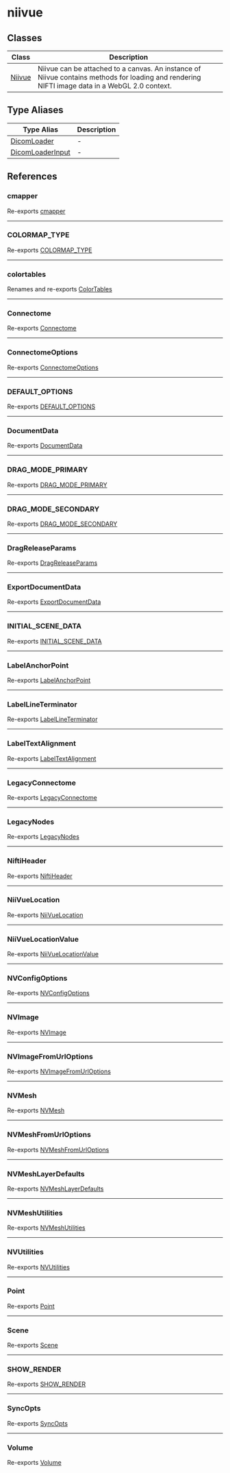 # niivue

## Classes

| Class                       | Description                                                                                                                                   |
| --------------------------- | --------------------------------------------------------------------------------------------------------------------------------------------- |
| [Niivue](classes/Niivue.md) | Niivue can be attached to a canvas. An instance of Niivue contains methods for loading and rendering NIFTI image data in a WebGL 2.0 context. |

## Type Aliases

| Type Alias                                           | Description |
| ---------------------------------------------------- | ----------- |
| [DicomLoader](type-aliases/DicomLoader.md)           | -           |
| [DicomLoaderInput](type-aliases/DicomLoaderInput.md) | -           |

## References

### cmapper

Re-exports [cmapper](../colortables/variables/cmapper.md)

---

### COLORMAP_TYPE

Re-exports [COLORMAP_TYPE](../nvdocument/enumerations/COLORMAP_TYPE.md)

---

### colortables

Renames and re-exports [ColorTables](../colortables/classes/ColorTables.md)

---

### Connectome

Re-exports [Connectome](../types/type-aliases/Connectome.md)

---

### ConnectomeOptions

Re-exports [ConnectomeOptions](../types/type-aliases/ConnectomeOptions.md)

---

### DEFAULT_OPTIONS

Re-exports [DEFAULT_OPTIONS](../nvdocument/variables/DEFAULT_OPTIONS.md)

---

### DocumentData

Re-exports [DocumentData](../nvdocument/type-aliases/DocumentData.md)

---

### DRAG_MODE_PRIMARY

Re-exports [DRAG_MODE_PRIMARY](../nvdocument/enumerations/DRAG_MODE_PRIMARY.md)

---

### DRAG_MODE_SECONDARY

Re-exports [DRAG_MODE_SECONDARY](../nvdocument/enumerations/DRAG_MODE_SECONDARY.md)

---

### DragReleaseParams

Re-exports [DragReleaseParams](../types/type-aliases/DragReleaseParams.md)

---

### ExportDocumentData

Re-exports [ExportDocumentData](../nvdocument/type-aliases/ExportDocumentData.md)

---

### INITIAL_SCENE_DATA

Re-exports [INITIAL_SCENE_DATA](../nvdocument/variables/INITIAL_SCENE_DATA.md)

---

### LabelAnchorPoint

Re-exports [LabelAnchorPoint](../nvlabel/enumerations/LabelAnchorPoint.md)

---

### LabelLineTerminator

Re-exports [LabelLineTerminator](../nvlabel/enumerations/LabelLineTerminator.md)

---

### LabelTextAlignment

Re-exports [LabelTextAlignment](../nvlabel/enumerations/LabelTextAlignment.md)

---

### LegacyConnectome

Re-exports [LegacyConnectome](../types/type-aliases/LegacyConnectome.md)

---

### LegacyNodes

Re-exports [LegacyNodes](../types/type-aliases/LegacyNodes.md)

---

### NiftiHeader

Re-exports [NiftiHeader](../types/type-aliases/NiftiHeader.md)

---

### NiiVueLocation

Re-exports [NiiVueLocation](../types/type-aliases/NiiVueLocation.md)

---

### NiiVueLocationValue

Re-exports [NiiVueLocationValue](../types/type-aliases/NiiVueLocationValue.md)

---

### NVConfigOptions

Re-exports [NVConfigOptions](../nvdocument/type-aliases/NVConfigOptions.md)

---

### NVImage

Re-exports [NVImage](../nvimage/classes/NVImage.md)

---

### NVImageFromUrlOptions

Re-exports [NVImageFromUrlOptions](../nvimage/functions/NVImageFromUrlOptions.md)

---

### NVMesh

Re-exports [NVMesh](../nvmesh/classes/NVMesh.md)

---

### NVMeshFromUrlOptions

Re-exports [NVMeshFromUrlOptions](../nvmesh/classes/NVMeshFromUrlOptions.md)

---

### NVMeshLayerDefaults

Re-exports [NVMeshLayerDefaults](../nvmesh/variables/NVMeshLayerDefaults.md)

---

### NVMeshUtilities

Re-exports [NVMeshUtilities](../nvmesh-utilities/classes/NVMeshUtilities.md)

---

### NVUtilities

Re-exports [NVUtilities](../nvutilities/classes/NVUtilities.md)

---

### Point

Re-exports [Point](../types/type-aliases/Point.md)

---

### Scene

Re-exports [Scene](../nvdocument/type-aliases/Scene.md)

---

### SHOW_RENDER

Re-exports [SHOW_RENDER](../nvdocument/enumerations/SHOW_RENDER.md)

---

### SyncOpts

Re-exports [SyncOpts](../types/type-aliases/SyncOpts.md)

---

### Volume

Re-exports [Volume](../types/type-aliases/Volume.md)
